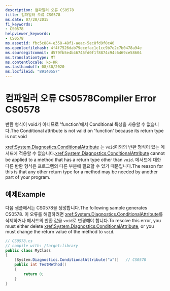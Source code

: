 ```yaml
---
description: 컴파일러 오류 CS0578
title: 컴파일러 오류 CS0578
ms.date: 07/20/2015
f1_keywords:
- CS0578
helpviewer_keywords:
- CS0578
ms.assetid: fbc5c884-e358-48f1-aeac-5ec8fd9f0c40
ms.openlocfilehash: 4f4f7526dab79ecefac1c1cc9b7e2c7b0478a94e
ms.sourcegitcommit: d579fb5e4b46745fd0f1f8874c94c6469ce58604
ms.translationtype: MT
ms.contentlocale: ko-KR
ms.lasthandoff: 08/30/2020
ms.locfileid: "89140557"
---
```

# <a name="compiler-error-cs0578"></a><span data-ttu-id="07f6f-103">컴파일러 오류 CS0578</span><span class="sxs-lookup"><span data-stu-id="07f6f-103">Compiler Error CS0578</span></span>

<span data-ttu-id="07f6f-104">반환 형식이 void가 아니므로 'function'에서 Conditional 특성을 사용할 수 없습니다.</span><span class="sxs-lookup"><span data-stu-id="07f6f-104">The Conditional attribute is not valid on 'function' because its return type is not void</span></span>

<span data-ttu-id="07f6f-105"><xref:System.Diagnostics.ConditionalAttribute> 는 `void`이외의 반환 형식이 있는 메서드에 적용할 수 없습니다.</span><span class="sxs-lookup"><span data-stu-id="07f6f-105"><xref:System.Diagnostics.ConditionalAttribute> cannot be applied to a method that has a return type other than `void`.</span></span> <span data-ttu-id="07f6f-106">메서드에 대한 다른 반환 형식은 프로그램의 다른 부분에 필요할 수 있기 때문입니다.</span><span class="sxs-lookup"><span data-stu-id="07f6f-106">The reason for this is that any other return type for a method may be needed by another part of your program.</span></span>

## <a name="example"></a><span data-ttu-id="07f6f-107">예제</span><span class="sxs-lookup"><span data-stu-id="07f6f-107">Example</span></span>

<span data-ttu-id="07f6f-108">다음 샘플에서는 CS0578을 생성합니다.</span><span class="sxs-lookup"><span data-stu-id="07f6f-108">The following sample generates CS0578.</span></span> <span data-ttu-id="07f6f-109">이 오류를 해결하려면 <xref:System.Diagnostics.ConditionalAttribute>를 삭제하거나 메서드의 반환 값을 `void`로 변경해야 합니다.</span><span class="sxs-lookup"><span data-stu-id="07f6f-109">To resolve this error, you must either delete <xref:System.Diagnostics.ConditionalAttribute>, or you must change the return value of the method to `void`.</span></span>

```csharp
// CS0578.cs
// compile with: /target:library
public class MyClass
{
    [System.Diagnostics.ConditionalAttribute("a")]   // CS0578
    public int TestMethod()
    {
        return 0;
    }
}
```
